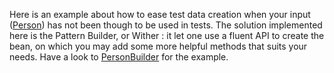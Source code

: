 Here is an example about how to ease test data creation when your input ([Person](../../../../../../../../../src/main/java/com/eaton/hug4bugs/testgoodpractice/badcodebase/model/Person.java)) has not been though to be used in tests.
The solution implemented here is the Pattern Builder, or Wither : it let one use a fluent API to create the bean, on which you may add some more helpful methods that suits your needs. Have a look to [PersonBuilder](PersonBuilder.java) for the example.
